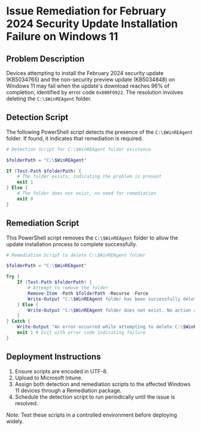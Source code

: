 
# Issue Remediation for February 2024 Security Update Installation Failure on Windows 11

## Problem Description

Devices attempting to install the February 2024 security update (KB5034765) and the non-security preview update (KB5034848) on Windows 11 may fail when the update's download reaches 96% of completion, identified by error code `0x800F0922`. The resolution involves deleting the `C:\$WinREAgent` folder.

## Detection Script

The following PowerShell script detects the presence of the `C:\$WinREAgent` folder. If found, it indicates that remediation is required.

```powershell
# Detection Script for C:\$WinREAgent folder existence

$folderPath = "C:\$WinREAgent"

If (Test-Path $folderPath) {
    # The folder exists, indicating the problem is present
    exit 1
} Else {
    # The folder does not exist, no need for remediation
    exit 0
}
```

## Remediation Script

This PowerShell script removes the `C:\$WinREAgent` folder to allow the update installation process to complete successfully.

```powershell
# Remediation Script to delete C:\$WinREAgent folder

$folderPath = "C:\$WinREAgent"

Try {
    If (Test-Path $folderPath) {
        # Attempt to remove the folder
        Remove-Item -Path $folderPath -Recurse -Force
        Write-Output "C:\$WinREAgent folder has been successfully deleted."
    } Else {
        Write-Output "C:\$WinREAgent folder does not exist. No action required."
    }
} Catch {
    Write-Output "An error occurred while attempting to delete C:\$WinREAgent folder. Error: $_"
    exit 1 # Exit with error code indicating failure
}
```

## Deployment Instructions

1. Ensure scripts are encoded in UTF-8.
2. Upload to Microsoft Intune.
3. Assign both detection and remediation scripts to the affected Windows 11 devices through a Remediation package.
4. Schedule the detection script to run periodically until the issue is resolved.

*Note:* Test these scripts in a controlled environment before deploying widely.
